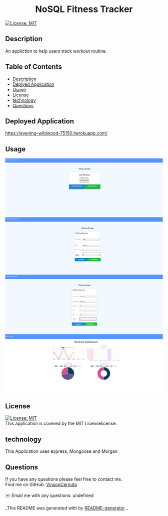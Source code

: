 
  <h1 align="center">NoSQL Fitness Tracker</h1>
    
   [![License: MIT](https://img.shields.io/badge/License-MIT-yellow.svg)](https://opensource.org/licenses/MIT)<br />
  
  ## Description
   An appliction to help users track workout routine.
  
   ## Table of Contents
  - [Description](#description)
  - [Deplyed Application](#DeployedApplication)
  - [Usage](#usage)
  - [License](#license)
  - [technology](#technology)
  - [Questions](#questions)
  
  ## Deployed Application
  https://evening-wildwood-75150.herokuapp.com/
  
  ## Usage
  <img src="public\images\main.PNG">

  <img src="public\images\addCardio.PNG">

  <img src="public\images\lifting.PNG">

  <img src="public\images\dashboard.PNG">
  
  ## License
   [![License: MIT](https://img.shields.io/badge/License-MIT-yellow.svg)](https://opensource.org/licenses/MIT)<br />
  This application is covered by the MIT Licenselicense. 
  
  ## technology
  This Application uses express, Mongoose and Morgan

  
  ## Questions
  If you have any questions please feel free to contact me.
  <br />
  Find me on GitHub: [VinsonCernuto](https://github.com/VinsonCernuto)<br />
  <br />
  ✉️ Email me with any questions: undefined<br /><br />
  _This README was generated with by [README-generator](https://github.com/VinsonCernuto/Good-ReadME) _
      
